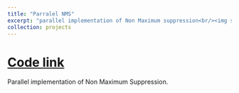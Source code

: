 ```yaml
---
title: "Parralel NMS"
excerpt: "parallel implementation of Non Maximum suppression<br/><img src='/images/nms.png'>"
collection: projects
---
```

[Code link](https://github.com/jeetkanjani7/Parallel_NMS)
===========

Parallel implementation of Non Maximum Suppression. 